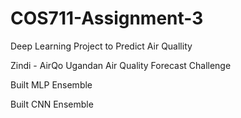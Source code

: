 # COS711-Assignment-3
Deep Learning Project to Predict Air Quallity

Zindi - AirQo Ugandan Air Quality Forecast Challenge

Built MLP Ensemble

Built CNN Ensemble
